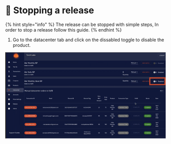 # 🛑 Stopping a release

{% hint style="info" %}
The release can be stopped with simple steps, In order to stop a release follow this guide.
{% endhint %}

1. Go to the datacenter tab and click on the dissabled toggle to disable the product.&#x20;

![](<../.gitbook/assets/1 (71) (3).png>)
